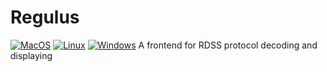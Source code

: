 # Regulus

[![MacOS](https://github.com/ShowingCloud/Regulus/actions/workflows/build_macos.yaml/badge.svg)](https://github.com/ShowingCloud/Regulus/actions/workflows/build_macos.yaml)
[![Linux](https://github.com/ShowingCloud/Regulus/actions/workflows/build_linux.yaml/badge.svg)](https://github.com/ShowingCloud/Regulus/actions/workflows/build_linux.yaml)
[![Windows](https://github.com/ShowingCloud/Regulus/actions/workflows/build_windows.yaml/badge.svg)](https://github.com/ShowingCloud/Regulus/actions/workflows/build_windows.yaml)
A frontend for RDSS protocol decoding and displaying
